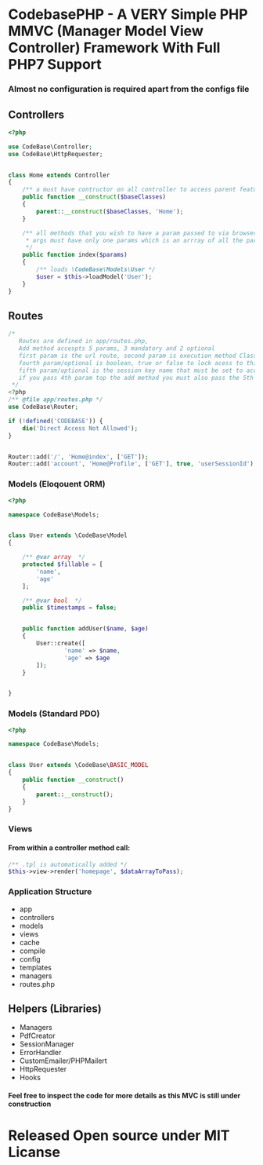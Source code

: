 # CodebasePHP - A VERY Simple PHP MMVC (Manager Model View Controller) Framework With Full PHP7 Support

### Almost no configuration is required apart from the configs file

## Controllers
```php
<?php

use CodeBase\Controller;
use CodeBase\HttpRequester;


class Home extends Controller 
{
	/** a must have contructor on all controller to access parent features */
	public function __construct($baseClasses) 
	{
		parent::__construct($baseClasses, 'Home');   
	}

	/** all methods that you wish to have a param passed to via browser url 
	 * args must have only one params which is an arrray of all the parameters
	 */
	public function index($params) 
	{
		/** loads \CodeBase\Models\User */
		$user = $this->loadModel('User');
	}
}

```


## Routes
```php
/*
   Routes are defined in app/routes.php, 
   Add method accespts 5 params, 3 mandatory and 2 optional
   first param is the url route, second param is execution method Class@MethodName, third param is the allowed request method
   fourth param/optional is boolean, true or false to lock acess to this route based on session set
   fifth param/optional is the session key name that must be set to access this route
   if you pass 4th param top the add method you must also pass the 5th param
 */
<?php
/** @file app/routes.php */
use CodeBase\Router;

if (!defined('CODEBASE')) {
	die('Direct Access Not Allowed');
}


Router::add('/', 'Home@index', ['GET']);
Router::add('account', 'Home@Profile', ['GET'], true, 'userSessionId');
```

### Models (Eloqouent ORM)
```php
<?php

namespace CodeBase\Models;


class User extends \CodeBase\Model 
{

	/** @var array  */
	protected $fillable = [
		'name',
		'age'
	];

	/** @var bool  */
	public $timestamps = false;


	public function addUser($name, $age) 
	{
		User::create([
				'name' => $name,
				'age' => $age
		]);	
	}


}

```
### Models (Standard PDO)
```php
<?php

namespace CodeBase\Models;


class User extends \CodeBase\BASIC_MODEL 
{
	public function __construct()
	{
		parent::__construct();
	}
}

```


### Views
#### From within a controller method call:
```php
/** .tpl is automatically added */
$this->view->render('homepage', $dataArrayToPass);
```

### Application Structure
* app
* controllers
* models
* views
* cache
* compile
* config
* templates
* managers
* routes.php



## Helpers (Libraries)
- Managers
- PdfCreator
- SessionManager
- ErrorHandler
- CustomEmailer/PHPMailert
- HttpRequester
- Hooks

#### Feel free to inspect the code for more details as this MVC is still under construction

# Released Open source under MIT Licanse



